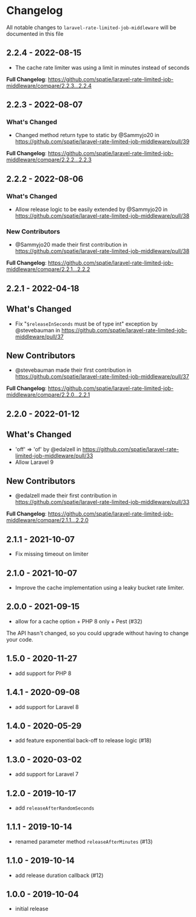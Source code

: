 # Changelog

All notable changes to `laravel-rate-limited-job-middleware` will be documented in this file

## 2.2.4 - 2022-08-15

- The cache rate limiter was using a limit in minutes instead of seconds

**Full Changelog**: https://github.com/spatie/laravel-rate-limited-job-middleware/compare/2.2.3...2.2.4

## 2.2.3 - 2022-08-07

### What's Changed

- Changed method return type to static by @Sammyjo20 in https://github.com/spatie/laravel-rate-limited-job-middleware/pull/39

**Full Changelog**: https://github.com/spatie/laravel-rate-limited-job-middleware/compare/2.2.2...2.2.3

## 2.2.2 - 2022-08-06

### What's Changed

- Allow release logic to be easily extended by @Sammyjo20 in https://github.com/spatie/laravel-rate-limited-job-middleware/pull/38

### New Contributors

- @Sammyjo20 made their first contribution in https://github.com/spatie/laravel-rate-limited-job-middleware/pull/38

**Full Changelog**: https://github.com/spatie/laravel-rate-limited-job-middleware/compare/2.2.1...2.2.2

## 2.2.1 - 2022-04-18

## What's Changed

- Fix "`$releaseInSeconds` must be of type int" exception by @stevebauman in https://github.com/spatie/laravel-rate-limited-job-middleware/pull/37

## New Contributors

- @stevebauman made their first contribution in https://github.com/spatie/laravel-rate-limited-job-middleware/pull/37

**Full Changelog**: https://github.com/spatie/laravel-rate-limited-job-middleware/compare/2.2.0...2.2.1

## 2.2.0 - 2022-01-12

## What's Changed

- 'off' => 'of' by @edalzell in https://github.com/spatie/laravel-rate-limited-job-middleware/pull/33
- Allow Laravel 9

## New Contributors

- @edalzell made their first contribution in https://github.com/spatie/laravel-rate-limited-job-middleware/pull/33

**Full Changelog**: https://github.com/spatie/laravel-rate-limited-job-middleware/compare/2.1.1...2.2.0

## 2.1.1 - 2021-10-07

- Fix missing timeout on limiter

## 2.1.0 - 2021-10-07

- Improve the cache implementation using a leaky bucket rate limiter.

## 2.0.0 - 2021-09-15

- allow for a cache option + PHP 8 only + Pest (#32)

The API hasn't changed, so you could upgrade without having to change your code.

## 1.5.0 - 2020-11-27

- add support for PHP 8

## 1.4.1 - 2020-09-08

- add support for Laravel 8

## 1.4.0 - 2020-05-29

- add feature exponential back-off to release logic (#18)

## 1.3.0 - 2020-03-02

- add support for Laravel 7

## 1.2.0 - 2019-10-17

- add `releaseAfterRandomSeconds`

## 1.1.1 - 2019-10-14

- renamed parameter method `releaseAfterMinutes` (#13)

## 1.1.0 - 2019-10-14

- add release duration callback (#12)

## 1.0.0 - 2019-10-04

- initial release
